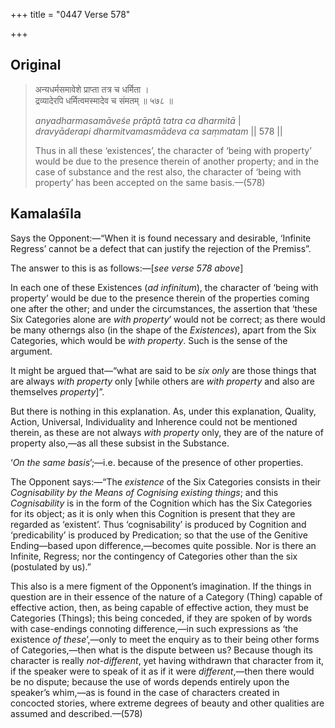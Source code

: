 +++
title = "0447 Verse 578"

+++
## Original 
>
> अन्यधर्मसमावेशे प्राप्ता तत्र च धर्मिता ।  
> द्रव्यादेरपि धर्मित्वमस्मादेव च संमतम् ॥ ५७८ ॥ 
>
> *anyadharmasamāveśe prāptā tatra ca dharmitā* \|  
> *dravyāderapi dharmitvamasmādeva ca saṃmatam* \|\| 578 \|\| 
>
> Thus in all these ‘existences’, the character of ‘being with property’ would be due to the presence therein of another property; and in the case of substance and the rest also, the character of ‘being with property’ has been accepted on the same basis.—(578)



## Kamalaśīla

Says the Opponent:—“When it is found necessary and desirable, ‘Infinite Regress’ cannot be a defect that can justify the rejection of the Premiss”.

The answer to this is as follows:—[*see verse 578 above*]

In each one of these Existences (*ad infinitum*), the character of ‘being with property’ would be due to the presence therein of the properties coming one after the other; and under the circumstances, the assertion that ‘these Six Categories alone are *with property*’ would not be correct; as there would be many otherngs also (in the shape of the *Existences*), apart from the Six Categories, which would be *with property*. Such is the sense of the argument.

It might be argued that—“what are said to be *six only* are those things that are always *with property* only [while others are *with property* and also are themselves *property*]”.

But there is nothing in this explanation. As, under this explanation, Quality, Action, Universal, Individuality and Inherence could not be mentioned therein, as these are not always *with property* only, they are of the nature of property also,—as all these subsist in the Substance.

‘*On the same basis*’;—i.e. because of the presence of other properties.

The Opponent says:—“The *existence* of the Six Categories consists in their *Cognisability by the Means of Cognising existing things*; and this *Cognisability* is in the form of the Cognition which has the Six Categories for its object; as it is only when this Cognition is present that they are regarded as ‘existent’. Thus ‘cognisability’ is produced by Cognition and ‘predicability’ is produced by Predication; so that the use of the Genitive Ending—based upon difference,—becomes quite possible. Nor is there an Infinite, Regress; nor the contingency of Categories other than the six (postulated by us).”

This also is a mere figment of the Opponent’s imagination. If the things in question are in their essence of the nature of a Category (Thing) capable of effective action, then, as being capable of effective action, they must be Categories (Things); this being conceded, if they are spoken of by words with case-endings connoting difference,—in such expressions as ‘the existence *of these*’,—only to meet the enquiry as to their being other forms of Categories,—then what is the dispute between us? Because though its character is really *not-different*, yet having withdrawn that character from it, if the speaker were to speak of it as if it were *different*,—then there would be no dispute; because the use of words depends entirely upon the speaker’s whim,—as is found in the case of characters created in concocted stories, where extreme degrees of beauty and other qualities are assumed and described.—(578)


